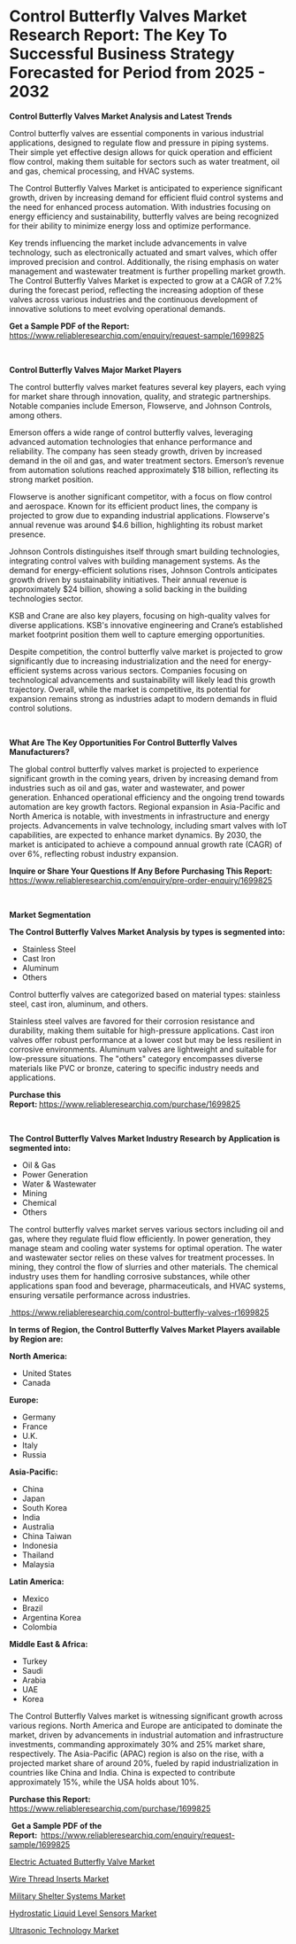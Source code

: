 <p><h1>Control Butterfly Valves Market Research Report: The Key To Successful Business Strategy Forecasted for Period from 2025 - 2032</h1></p><p><strong>Control Butterfly Valves Market Analysis and Latest Trends</strong></p>
<p><p>Control butterfly valves are essential components in various industrial applications, designed to regulate flow and pressure in piping systems. Their simple yet effective design allows for quick operation and efficient flow control, making them suitable for sectors such as water treatment, oil and gas, chemical processing, and HVAC systems. </p><p>The Control Butterfly Valves Market is anticipated to experience significant growth, driven by increasing demand for efficient fluid control systems and the need for enhanced process automation. With industries focusing on energy efficiency and sustainability, butterfly valves are being recognized for their ability to minimize energy loss and optimize performance.</p><p>Key trends influencing the market include advancements in valve technology, such as electronically actuated and smart valves, which offer improved precision and control. Additionally, the rising emphasis on water management and wastewater treatment is further propelling market growth. The Control Butterfly Valves Market is expected to grow at a CAGR of 7.2% during the forecast period, reflecting the increasing adoption of these valves across various industries and the continuous development of innovative solutions to meet evolving operational demands.</p></p>
<p><strong>Get a Sample PDF of the Report:&nbsp;</strong> <a href="https://www.reliableresearchiq.com/enquiry/request-sample/1699825?utm_campaign=2469&utm_medium=2&utm_source=Github&utm_content=ia&utm_term=27032025&utm_id=control-butterfly-valves">https://www.reliableresearchiq.com/enquiry/request-sample/1699825</a></p>
<p>&nbsp;</p>
<p><strong>Control Butterfly Valves Major Market Players</strong></p>
<p><p>The control butterfly valves market features several key players, each vying for market share through innovation, quality, and strategic partnerships. Notable companies include Emerson, Flowserve, and Johnson Controls, among others.</p><p>Emerson offers a wide range of control butterfly valves, leveraging advanced automation technologies that enhance performance and reliability. The company has seen steady growth, driven by increased demand in the oil and gas, and water treatment sectors. Emerson’s revenue from automation solutions reached approximately $18 billion, reflecting its strong market position.</p><p>Flowserve is another significant competitor, with a focus on flow control and aerospace. Known for its efficient product lines, the company is projected to grow due to expanding industrial applications. Flowserve's annual revenue was around $4.6 billion, highlighting its robust market presence.</p><p>Johnson Controls distinguishes itself through smart building technologies, integrating control valves with building management systems. As the demand for energy-efficient solutions rises, Johnson Controls anticipates growth driven by sustainability initiatives. Their annual revenue is approximately $24 billion, showing a solid backing in the building technologies sector.</p><p>KSB and Crane are also key players, focusing on high-quality valves for diverse applications. KSB's innovative engineering and Crane’s established market footprint position them well to capture emerging opportunities.</p><p>Despite competition, the control butterfly valve market is projected to grow significantly due to increasing industrialization and the need for energy-efficient systems across various sectors. Companies focusing on technological advancements and sustainability will likely lead this growth trajectory. Overall, while the market is competitive, its potential for expansion remains strong as industries adapt to modern demands in fluid control solutions.</p></p>
<p>&nbsp;</p>
<p><strong>What Are The Key Opportunities For Control Butterfly Valves Manufacturers?</strong></p>
<p><p>The global control butterfly valves market is projected to experience significant growth in the coming years, driven by increasing demand from industries such as oil and gas, water and wastewater, and power generation. Enhanced operational efficiency and the ongoing trend towards automation are key growth factors. Regional expansion in Asia-Pacific and North America is notable, with investments in infrastructure and energy projects. Advancements in valve technology, including smart valves with IoT capabilities, are expected to enhance market dynamics. By 2030, the market is anticipated to achieve a compound annual growth rate (CAGR) of over 6%, reflecting robust industry expansion.</p></p>
<p><strong>Inquire or Share Your Questions If Any Before Purchasing This Report:</strong> <a href="https://www.reliableresearchiq.com/enquiry/pre-order-enquiry/1699825?utm_campaign=2469&utm_medium=2&utm_source=Github&utm_content=ia&utm_term=27032025&utm_id=control-butterfly-valves">https://www.reliableresearchiq.com/enquiry/pre-order-enquiry/1699825</a></p>
<p>&nbsp;</p>
<p><strong>Market Segmentation</strong></p>
<p><strong>The Control Butterfly Valves Market Analysis by types is segmented into:</strong></p>
<p><ul><li>Stainless Steel</li><li>Cast Iron</li><li>Aluminum</li><li>Others</li></ul></p>
<p><p>Control butterfly valves are categorized based on material types: stainless steel, cast iron, aluminum, and others. </p><p>Stainless steel valves are favored for their corrosion resistance and durability, making them suitable for high-pressure applications. Cast iron valves offer robust performance at a lower cost but may be less resilient in corrosive environments. Aluminum valves are lightweight and suitable for low-pressure situations. The "others" category encompasses diverse materials like PVC or bronze, catering to specific industry needs and applications.</p></p>
<p><strong>Purchase this Report:&nbsp;</strong><a href="https://www.reliableresearchiq.com/purchase/1699825?utm_campaign=2469&utm_medium=2&utm_source=Github&utm_content=ia&utm_term=27032025&utm_id=control-butterfly-valves">https://www.reliableresearchiq.com/purchase/1699825</a></p>
<p>&nbsp;</p>
<p><strong>The Control Butterfly Valves Market Industry Research by Application is segmented into:</strong></p>
<p><ul><li>Oil & Gas</li><li>Power Generation</li><li>Water & Wastewater</li><li>Mining</li><li>Chemical</li><li>Others</li></ul></p>
<p><p>The control butterfly valves market serves various sectors including oil and gas, where they regulate fluid flow efficiently. In power generation, they manage steam and cooling water systems for optimal operation. The water and wastewater sector relies on these valves for treatment processes. In mining, they control the flow of slurries and other materials. The chemical industry uses them for handling corrosive substances, while other applications span food and beverage, pharmaceuticals, and HVAC systems, ensuring versatile performance across industries.</p></p>
<p><a href="https://www.reliableresearchiq.com/control-butterfly-valves-r1699825?utm_campaign=2469&utm_medium=2&utm_source=Github&utm_content=ia&utm_term=27032025&utm_id=control-butterfly-valves">&nbsp;https://www.reliableresearchiq.com/control-butterfly-valves-r1699825</a></p>
<p><strong>In terms of Region, the Control Butterfly Valves Market Players available by Region are:</strong></p>
<p>
    <p> <strong> North America: </strong>
        <ul>
            <li>United States</li>
            <li>Canada</li>
        </ul>
        </p> 
    <p> <strong> Europe: </strong>
        <ul>
            <li>Germany</li>
            <li>France</li>
            <li>U.K.</li>
            <li>Italy</li>
            <li>Russia</li>
        </ul>
        </p> 
    <p> <strong> Asia-Pacific: </strong>
        <ul>
            <li>China</li>
            <li>Japan</li>
            <li>South Korea</li>
            <li>India</li>
            <li>Australia</li>
            <li>China Taiwan</li>
            <li>Indonesia</li>
            <li>Thailand</li>
            <li>Malaysia</li>
        </ul>
        </p> 
    <p> <strong> Latin America: </strong>
        <ul>
            <li>Mexico</li>
            <li>Brazil</li>
            <li>Argentina Korea</li>
            <li>Colombia</li>
        </ul>
        </p> 
    <p> <strong> Middle East & Africa: </strong>
        <ul>
            <li>Turkey</li>
            <li>Saudi</li>
            <li>Arabia</li>
            <li>UAE</li>
            <li>Korea</li>
        </ul>
    </p>
    </p>
<p><p>The Control Butterfly Valves market is witnessing significant growth across various regions. North America and Europe are anticipated to dominate the market, driven by advancements in industrial automation and infrastructure investments, commanding approximately 30% and 25% market share, respectively. The Asia-Pacific (APAC) region is also on the rise, with a projected market share of around 20%, fueled by rapid industrialization in countries like China and India. China is expected to contribute approximately 15%, while the USA holds about 10%.</p></p>
<p><strong>Purchase this Report: </strong><a href="https://www.reliableresearchiq.com/purchase/1699825?utm_campaign=2469&utm_medium=2&utm_source=Github&utm_content=ia&utm_term=27032025&utm_id=control-butterfly-valves">https://www.reliableresearchiq.com/purchase/1699825</a></p>
<p>&nbsp;<strong>Get a Sample PDF of the Report:&nbsp;&nbsp;</strong><a href="https://www.reliableresearchiq.com/enquiry/request-sample/1699825?utm_campaign=2469&utm_medium=2&utm_source=Github&utm_content=ia&utm_term=27032025&utm_id=control-butterfly-valves">https://www.reliableresearchiq.com/enquiry/request-sample/1699825</a></p>
<p><strong></strong></p>
<p><p><a href="https://github.com/hoganemken50/Market-Research-Report-List-1/blob/main/electric-actuated-butterfly-valve-market.md?utm_campaign=2469&utm_medium=2&utm_source=Github&utm_content=ia&utm_term=27032025&utm_id=control-butterfly-valves">Electric Actuated Butterfly Valve Market</a></p><p><a href="https://www.linkedin.com/pulse/wire-thread-inserts-market-report-offers-financial-analysis-cl5ve?utm_campaign=2469&utm_medium=2&utm_source=Github&utm_content=ia&utm_term=27032025&utm_id=control-butterfly-valves">Wire Thread Inserts Market</a></p><p><a href="https://www.linkedin.com/pulse/expanding-global-military-shelter-systems-market-future-j8oxe?utm_campaign=2469&utm_medium=2&utm_source=Github&utm_content=ia&utm_term=27032025&utm_id=control-butterfly-valves">Military Shelter Systems Market</a></p><p><a href="https://github.com/ujanoandryvw/Market-Research-Report-List-1/blob/main/hydrostatic-liquid-level-sensors-market.md?utm_campaign=2469&utm_medium=2&utm_source=Github&utm_content=ia&utm_term=27032025&utm_id=control-butterfly-valves">Hydrostatic Liquid Level Sensors Market</a></p><p><a href="https://www.linkedin.com/pulse/revenue-generation-insights-ultrasonic-technology-market-size-qxkqe?utm_campaign=2469&utm_medium=2&utm_source=Github&utm_content=ia&utm_term=27032025&utm_id=control-butterfly-valves">Ultrasonic Technology Market</a></p></p>